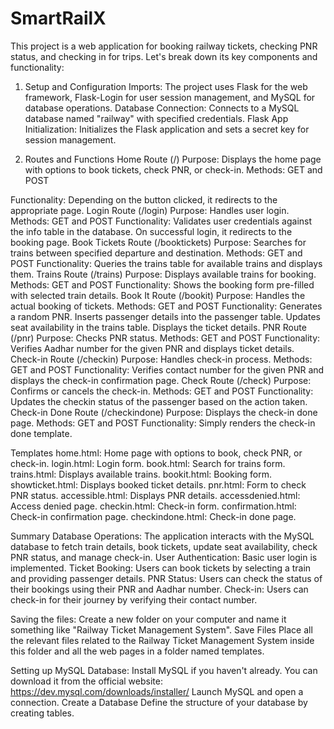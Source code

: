 # SmartRailX

This project is a web application for booking railway tickets, checking PNR status, and checking in for trips. Let's break down its key components and functionality:

1. Setup and Configuration
Imports: The project uses Flask for the web framework, Flask-Login for user session management, and MySQL for database operations.
Database Connection: Connects to a MySQL database named "railway" with specified credentials.
Flask App Initialization: Initializes the Flask application and sets a secret key for session management.


3. Routes and Functions
Home Route (/)
Purpose: Displays the home page with options to book tickets, check PNR, or check-in.
Methods: GET and POST


Functionality: Depending on the button clicked, it redirects to the appropriate page.
Login Route (/login)
Purpose: Handles user login.
Methods: GET and POST
Functionality: Validates user credentials against the info table in the database. On successful login, it redirects to the booking page.
Book Tickets Route (/booktickets)
Purpose: Searches for trains between specified departure and destination.
Methods: GET and POST
Functionality: Queries the trains table for available trains and displays them.
Trains Route (/trains)
Purpose: Displays available trains for booking.
Methods: GET and POST
Functionality: Shows the booking form pre-filled with selected train details.
Book It Route (/bookit)
Purpose: Handles the actual booking of tickets.
Methods: GET and POST
Functionality:
Generates a random PNR.
Inserts passenger details into the passenger table.
Updates seat availability in the trains table.
Displays the ticket details.
PNR Route (/pnr)
Purpose: Checks PNR status.
Methods: GET and POST
Functionality: Verifies Aadhar number for the given PNR and displays ticket details.
Check-in Route (/checkin)
Purpose: Handles check-in process.
Methods: GET and POST
Functionality: Verifies contact number for the given PNR and displays the check-in confirmation page.
Check Route (/check)
Purpose: Confirms or cancels the check-in.
Methods: GET and POST
Functionality: Updates the checkin status of the passenger based on the action taken.
Check-in Done Route (/checkindone)
Purpose: Displays the check-in done page.
Methods: GET and POST
Functionality: Simply renders the check-in done template.


Templates
home.html: Home page with options to book, check PNR, or check-in.
login.html: Login form.
book.html: Search for trains form.
trains.html: Displays available trains.
bookit.html: Booking form.
showticket.html: Displays booked ticket details.
pnr.html: Form to check PNR status.
accessible.html: Displays PNR details.
accessdenied.html: Access denied page.
checkin.html: Check-in form.
confirmation.html: Check-in confirmation page.
checkindone.html: Check-in done page.


Summary
Database Operations: The application interacts with the MySQL database to fetch train details, book tickets, update seat availability, check PNR status, and manage check-in.
User Authentication: Basic user login is implemented.
Ticket Booking: Users can book tickets by selecting a train and providing passenger details.
PNR Status: Users can check the status of their bookings using their PNR and Aadhar number.
Check-in: Users can check-in for their journey by verifying their contact number.

Saving the files:
Create a new folder on your computer and name it something like "Railway Ticket Management System".
Save Files
Place all the relevant files related to the Railway Ticket Management System inside this folder and all the web pages in a folder named templates.

Setting up MySQL Database:
Install MySQL if you haven't already. You can download it from the official website: https://dev.mysql.com/downloads/installer/
Launch MySQL and open a connection.
Create a Database
Define the structure of your database by creating tables.
